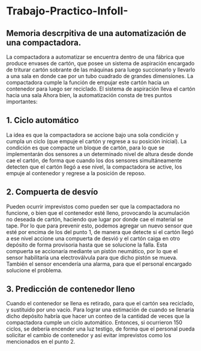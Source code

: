 # Trabajo-Practico-InfoII-

## Memoria descrpitiva de una automatización de una compactadora.

La compactadora a automatizar se encuentra dentro de una fábrica que produce envases de cartón, que posee un sistema de aspiración encargado de triturar cartón sobrante de las máquinas para luego succionarlo y llevarlo a una sala en donde cae por un tubo cuadrado de grandes dimensiones. La compactadora cumple la función de empujar este cartón hacia un contenedor para luego ser reciclado. El sistema de aspiración lleva el cartón hacia una sala 
Ahora bien, la automatización consta de tres puntos importantes:

## 1. Ciclo automático
La idea es que la compactadora se accione bajo una sola condición y cumpla un ciclo (que empuje el cartón y regrese a su posición inicial). La condición es que compacte un bloque de cartón, para lo que se implementarán dos sensores a un determinado nivel de altura desde donde cae el cartón, de forma que cuando los dos sensores simultáneamente detecten que el cartón llegó a ese nivel, la compactadora se active, los empuje al contenedor y regrese a la posición de reposo.

## 2. Compuerta de desvío
Pueden ocurrir imprevistos como pueden ser que la compactadora no funcione, o bien que el contenedor esté lleno, provocando la acumulación no deseada de cartón, haciendo que lugar por donde cae el material se tape. Por lo que para prevenir esto, podemos agregar un nuevo sensor que esté por encima de los del punto 1, de manera que detecte si el cartón llegó a ese nivel accione una compuerta de desvió y el cartón caiga en otro depósito de forma provisoria hasta que se solucione la falla. Esta compuerta se accionaría mediante un pistón neumático, por lo que el sensor habilitaría una electroválvula para que dicho pistón se mueva. También el sensor encendería una alarma, para que el personal encargado solucione el problema.

## 3. Predicción de contenedor lleno
Cuando el contenedor se llena es retirado, para que el cartón sea reciclado, y sustituido por uno vacío. Para lograr una estimación de cuando se llenaría dicho depósito habría que hacer un conteo de la cantidad de veces que la compactadora cumple un ciclo automático. Entonces, si ocurrieron 150 ciclos, se debería encender una luz testigo, de forma que el personal pueda solicitar el cambio de contenedor y así evitar imprevistos como los mencionados en el punto 2.
